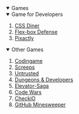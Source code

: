 <details open>
  <summary>Games</summary>
<details open>
  <summary>Game for Developers</summary>
  <ol>
    <li><a href="https://flukeout.github.io/" target="blank">CSS Diner</a></li>
    <li><a href="http://www.flexboxdefense.com/" target="blank">Flex-box Defense</a></li>
    <li><a href="https://pixact.ly/" target="blank">Pixactly</a></li>
  </ol>
</details>

<details open>
    <summary>Other Games</summary>
  <ol>
    <li><a href="https://www.codingame.com/start" target="blank">Codingame</a></li>
    <li><a href="https://screeps.com/" target="blank">Screeps</a></li>
    <li><a href="https://alexnisnevich.github.io/untrusted/" target="blank">Untrusted</a></li>
    <li><a href="http://www.dungeonsanddevelopers.com/" target="blank">Dungeons & Developers</li>
    <li><a href="https://play.elevatorsaga.com/" target="blank">Elevator-Saga</a></li>
    <li><a href="https://www.codewars.com/collections/game" target="blank">Code Wars</a></li>
    <li><a href="https://checkio.org/" target="blank">CheckiO</a></li>
    <li><a href="https://profy.dev/project/github-minesweeper" target="blank">GitHub Minesweeper</a></li>
  </ol>
</details>
